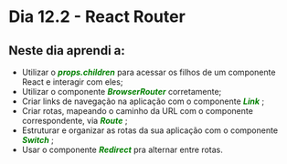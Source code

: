 # Dia 12.2 - React Router

## Neste dia aprendi a:

- Utilizar o <span style="color: green">*__props.children__*</span> para acessar os filhos de um componente React e interagir com eles;
- Utilizar o componente <span style="color: green">*__BrowserRouter__*</span> corretamente;
- Criar links de navegação na aplicação com o componente <span style="color: green">*__Link__*</span> ;
- Criar rotas, mapeando o caminho da URL com o componente correspondente, via <span style="color: green">*__Route__*</span> ;
- Estruturar e organizar as rotas da sua aplicação com o componente <span style="color: green">*__Switch__*</span> ;
- Usar o componente <span style="color: green">*__Redirect__*</span> pra alternar entre rotas.
